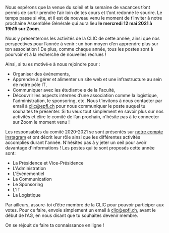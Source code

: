 Nous espérons que la venue du soleil et la semaine de vacances t’ont permis de sortir prendre l’air loin de tes cours et t’ont redonné le sourire. Le temps passe si vite, et il est de nouveau venu le moment de t’inviter à notre prochaine Assemblée Générale qui aura lieu **le mercredi 12 mai 2021 à 19h15 sur Zoom**.

Nous y présenterons les activités de la CLIC de cette année, ainsi que nos perspectives pour l’année à venir : un bon moyen d’en apprendre plus sur ton association ! De plus, comme chaque année, tous les postes sont à pourvoir et à la recherche de nouvelles recrues !

Ainsi, si tu es motivé·e à nous rejoindre pour :
* Organiser des événements, 
* Apprendre à gérer et alimenter un site web et une infrastructure au sein de notre pôle IT, 
* Communiquer avec les étudiant·e·s de la Faculté,
* Découvrir les aspects internes d’une association comme la logistique, l'administration, le sponsoring, etc.
Nous t’invitons à nous contacter par email à clic@epfl.ch pour nous communiquer le poste auquel tu souhaites te présenter. Si tu veux tout simplement en savoir plus sur nos activités et élire le comité de l’an prochain, n'hésite pas à te connecter sur Zoom le moment venu !

Les responsables du comité 2020-2021 se sont présentés sur [notre compte Instagram](https://www.instagram.com/clicepfl/) et ont décrit leur rôle ainsi que les différentes activités accomplies durant l'année. N'hésites pas à y jeter un oeil pour avoir davantage d'informations ! Les postes qui te sont proposés cette année sont:
* La Présidence et Vice-Présidence
* L'Administration
* L'Evénementiel
* La Communication
* Le Sponsoring
* L'IT
* La Logistique

Par ailleurs, assure-toi d’être membre de la CLIC pour pouvoir participer aux votes. Pour ce faire, envoie simplement un email à clic@epfl.ch, avant le début de l’AG, en nous disant que tu souhaites devenir membre.

On se réjouit de faire ta connaissance en ligne !
